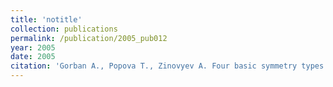 ```yaml
---
title: 'notitle'
collection: publications
permalink: /publication/2005_pub012
year: 2005
date: 2005
citation: 'Gorban A., Popova T., Zinovyev A. Four basic symmetry types in the universal 7-cluster structure of microbial genomic sequences. 2005. <i>In Silico Biology</i> <b>5</b>, 0025 '
---
```

